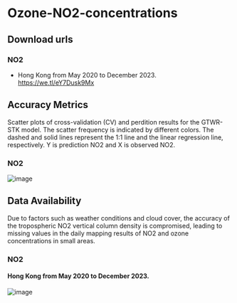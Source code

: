 ﻿# Ozone-NO2-concentrations
 ## Download urls
 ### NO2
 * Hong Kong from May 2020 to December 2023. https://we.tl/eY7Dusk9Mx
 ## Accuracy Metrics
 Scatter plots of cross-validation (CV) and perdition results for the GTWR-STK model. The scatter frequency is indicated by different colors. The dashed and solid lines represent the 1:1 line and the linear regression line, respectively. Y is prediction NO2 and X is observed NO2.
 ### NO2
![image](https://github.com/user-attachments/assets/1d9c5820-de38-44b7-b0c0-233938d3e7cd)

 ## Data Availability
   Due to factors such as weather conditions and cloud cover, the accuracy of the tropospheric NO2 vertical column density is compromised, leading to missing values in the daily mapping results of NO2 and ozone concentrations in small areas.
 ### NO2
 #### Hong Kong from May 2020 to December 2023.
 ![image](https://github.com/user-attachments/assets/39e89e40-3d70-4476-9b06-10bcd3532c6e)

